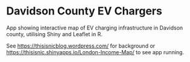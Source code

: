 # Davidson County EV Chargers

App showing interactive map of EV charging infrastructure in Davidson county, utilising Shiny and Leaflet in R.



See https://thisisnicblog.wordpress.com/ for background or https://thisisnic.shinyapps.io/London-Income-Map/ to see app running.